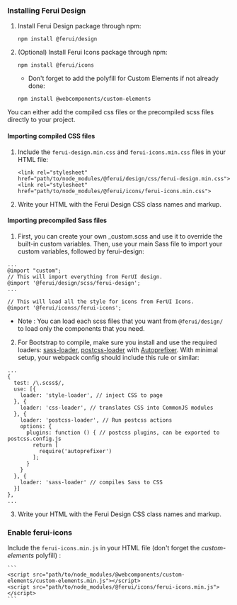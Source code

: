 ### Installing Ferui Design

1.  Install Ferui Design package through npm:

    ```
    npm install @ferui/design
    ```

2.  (Optional) Install Ferui Icons package through npm:

    ```
    npm install @ferui/icons
    ```

    - Don't forget to add the polyfill for Custom Elements if not already done:

    ```
    npm install @webcomponents/custom-elements
    ```

You can either add the compiled css files or the precompiled scss files directly to your project.

#### Importing compiled CSS files

1.  Include the `ferui-design.min.css` and `ferui-icons.min.css` files in your HTML file:

    ```
    <link rel="stylesheet" href="path/to/node_modules/@ferui/design/css/ferui-design.min.css">
    <link rel="stylesheet" href="path/to/node_modules/@ferui/icons/ferui-icons.min.css">
    ```

2.  Write your HTML with the Ferui Design CSS class names and markup.

#### Importing precompiled Sass files

1.  First, you can create your own \_custom.scss and use it to override the built-in custom variables. Then, use your main Sass file to import your custom variables, followed by ferui-design:

```
...
@import "custom";
// This will import everything from FerUI design.
@import '@ferui/design/scss/ferui-design';
...

// This will load all the style for icons from FerUI Icons.
@import '@ferui/iconss/ferui-icons';
```

- Note : You can load each scss files that you want from `@ferui/design/` to load only the components that you need.

2.  For Bootstrap to compile, make sure you install and use the required loaders: [sass-loader](https://github.com/webpack-contrib/sass-loader), [postcss-loader](https://github.com/postcss/postcss-loader) with [Autoprefixer](https://github.com/postcss/autoprefixer#webpack).
    With minimal setup, your webpack config should include this rule or similar:

```
...
{
  test: /\.scss$/,
  use: [{
    loader: 'style-loader', // inject CSS to page
  }, {
    loader: 'css-loader', // translates CSS into CommonJS modules
  }, {
    loader: 'postcss-loader', // Run postcss actions
    options: {
      plugins: function () { // postcss plugins, can be exported to postcss.config.js
        return [
          require('autoprefixer')
        ];
      }
    }
  }, {
    loader: 'sass-loader' // compiles Sass to CSS
  }]
},
...
```

3.  Write your HTML with the Ferui Design CSS class names and markup.

### Enable ferui-icons

Include the `ferui-icons.min.js` in your HTML file (don't forget the _custom-elements_ polyfill) :

    ```
    <script src="path/to/node_modules/@webcomponents/custom-elements/custom-elements.min.js"></script>
    <script src="path/to/node_modules/@ferui/icons/ferui-icons.min.js"></script>
    ```
